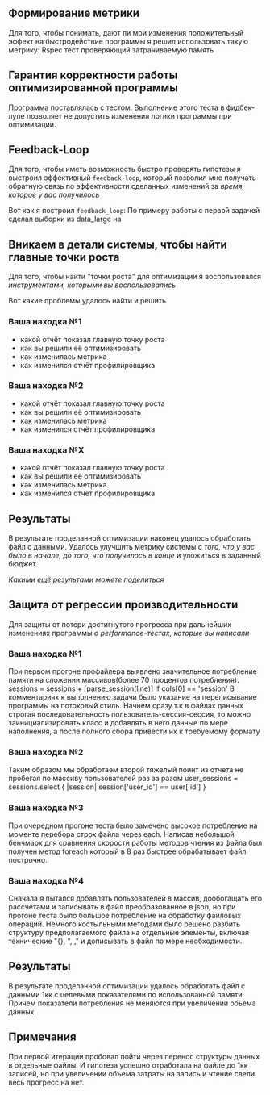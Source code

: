 ## Формирование метрики
Для того, чтобы понимать, дают ли мои изменения положительный эффект на быстродействие программы я решил использовать такую метрику: Rspec тест проверяющий затрачиваемую память

## Гарантия корректности работы оптимизированной программы
Программа поставлялась с тестом. Выполнение этого теста в фидбек-лупе позволяет не допустить изменения логики программы при оптимизации.

## Feedback-Loop
Для того, чтобы иметь возможность быстро проверять гипотезы я выстроил эффективный `feedback-loop`, который позволил мне получать обратную связь по эффективности сделанных изменений за *время, которое у вас получилось*

Вот как я построил `feedback_loop`: По примеру работы с первой задачей сделал выборки из data_large на 

## Вникаем в детали системы, чтобы найти главные точки роста
Для того, чтобы найти "точки роста" для оптимизации я воспользовался *инструментами, которыми вы воспользовались*

Вот какие проблемы удалось найти и решить

### Ваша находка №1
- какой отчёт показал главную точку роста
- как вы решили её оптимизировать
- как изменилась метрика
- как изменился отчёт профилировщика

### Ваша находка №2
- какой отчёт показал главную точку роста
- как вы решили её оптимизировать
- как изменилась метрика
- как изменился отчёт профилировщика

### Ваша находка №X
- какой отчёт показал главную точку роста
- как вы решили её оптимизировать
- как изменилась метрика
- как изменился отчёт профилировщика

## Результаты
В результате проделанной оптимизации наконец удалось обработать файл с данными.
Удалось улучшить метрику системы с *того, что у вас было в начале, до того, что получилось в конце* и уложиться в заданный бюджет.

*Какими ещё результами можете поделиться*

## Защита от регрессии производительности
Для защиты от потери достигнутого прогресса при дальнейших изменениях программы *о performance-тестах, которые вы написали*

### Ваша находка №1
При первом прогоне профайлера выявлено значительное потребление памяти на сложении массивов(более 70 процентов потребления). 
 sessions = sessions + [parse_session(line)] if cols[0] == 'session'
В комментариях к выполнению задачи было указание на переписывание программы на потоковый стиль.
Начнем сразу
т.к в файлах данных строгая последовательность пользователь-сессия-сессия, то можно заинициализировать класс и добавлять в него данные по мере наполнения, а после полного сбора привести их к требуемому формату
### Ваша находка №2
Таким образом мы обработаем второй тяжелый поинт из отчета не пробегая по массиву пользователей раз за разом
user_sessions = sessions.select { |session| session['user_id'] == user['id'] }
### Ваша находка №3
При очередном прогоне теста было замечено высокое потребление на моменте перебора строк файла через each. Написав небольшой бенчмарк для сравнения скорости работы методов чтения из файла был получен метод foreach который в 8 раз быстрее обрабатывает файл построчно.
### Ваша находка №4
Сначала я пытался добавлять пользователей в массив, дообогащать его рассчетами и записывать в файл преобразованное в json,
но при прогоне теста было большое потребление на обработку файловых операций.
Немного костыльными методами было решено разбить структуру предполагаемого файла на отдельные элементы, включая технические "{}, ", ,"  и дописывать в файл по мере необходимости.

## Результаты
В результате проделанной оптимизации удалось обработать файл с данными 1кк c целевыми показателями по использованной памяти. Причем показатели потребления не меняются при увеличении обьема данных.

## Примечания
При первой итерации пробовал пойти через перенос структуры данных в отдельные файлы. И гипотеза успешно отработала на файле до 1кк записей, но при увеличении объема затраты на запись и чтение свели весь прогресс на нет.